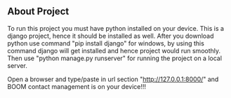 ## About Project 
To run this project you must have python installed on your device. This is a django project, hence it should be installed as well. 
After you download python use command "pip install django" for windows, by using this command django will get installed and hence project would run smoothly.
Then use "python manage.py runserver" for running the project on a local server.

Open a browser and type/paste in url section "http://127.0.0.1:8000/" and BOOM contact management is on your device!!!
